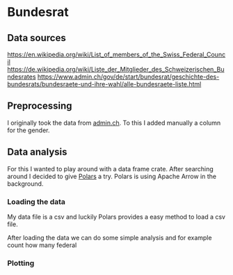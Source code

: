 # Bundesrat

## Data sources

<https://en.wikipedia.org/wiki/List_of_members_of_the_Swiss_Federal_Council>
<https://de.wikipedia.org/wiki/Liste_der_Mitglieder_des_Schweizerischen_Bundesrates>
<https://www.admin.ch/gov/de/start/bundesrat/geschichte-des-bundesrats/bundesraete-und-ihre-wahl/alle-bundesraete-liste.html>

## Preprocessing

I originally took the data from [admin.ch](https://www.admin.ch/gov/de/start/bundesrat/geschichte-des-bundesrats/bundesraete-und-ihre-wahl/alle-bundesraete-liste.html). To this I added manually a column for the gender.

## Data analysis

For this I wanted to play around with a data frame crate. After searching around I decided to give [Polars](https://crates.io/crates/polars) a try. Polars is using Apache Arrow in the background.

### Loading the data

My data file is a csv and luckily Polars provides a easy method to load a csv file. 

After loading the data we can do some simple analysis and for example count how many federal 

### Plotting

